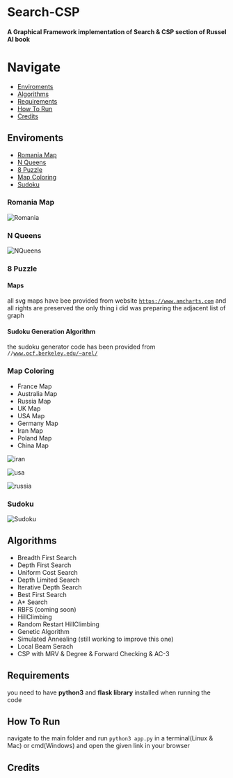 # Search-CSP

#### A Graphical Framework implementation of Search &amp; CSP section of Russel AI book



# Navigate

* [Enviroments](#Enviroments)
* [Algorithms](#Algorithms)
* [Requirements](#Requirements)
* [How To Run](#How-To-Run)
* [Credits](#Credits)




## Enviroments

* [Romania Map](#Romania-Map)
* [N Queens](#N-Queens)
* [8 Puzzle](#8-puzzle)
* [Map Coloring](#Map-Coloring)
* [Sudoku](#Sudoku)

### Romania Map

![Romania](https://user-images.githubusercontent.com/70624162/92299596-d658c300-ef68-11ea-86e3-31e40de44200.gif)

### N Queens

![NQueens](https://user-images.githubusercontent.com/70624162/92299637-5f6ffa00-ef69-11ea-92ad-bcb0a27b5e8e.gif)

### 8 Puzzle
  
#### Maps
  all svg maps have bee provided from website <code>https://www.amcharts.com</code> and all rights are preserved
  the only thing i did was preparing the adjacent list of graph
  
#### Sudoku Generation Algorithm
  the sudoku generator code has been provided from <code>//www.ocf.berkeley.edu/~arel/</code>

### Map Coloring

* France Map
* Australia Map
* Russia Map
* UK Map
* USA Map
* Germany Map
* Iran Map
* Poland Map
* China Map

![iran](https://user-images.githubusercontent.com/70624162/92299773-bc1fe480-ef6a-11ea-9b5c-3aed458b30e4.gif)


![usa](https://user-images.githubusercontent.com/70624162/92299777-c17d2f00-ef6a-11ea-8cf4-9068167a281b.gif)


![russia](https://user-images.githubusercontent.com/70624162/92299782-c6da7980-ef6a-11ea-8fde-4bd89b3315f1.gif)

### Sudoku

![Sudoku](https://user-images.githubusercontent.com/70624162/92299840-4e27ed00-ef6b-11ea-8ff5-818bf11c780a.gif)



## Algorithms
* Breadth First Search
* Depth First Search
* Uniform Cost Search
* Depth Limited Search
* Iterative Depth Search
* Best First Search
* A* Search
* RBFS (coming soon)
* HillClimbing
* Random Restart HillClimbing
* Genetic Algorithm
* Simulated Annealing (still working to improve this one)
* Local Beam Serach
* CSP with MRV & Degree & Forward Checking & AC-3

## Requirements
you need to have <b>python3</b> and <b>flask library</b> installed when running the code

## How To Run
navigate to the main folder and run <code>python3 app.py</code> in a terminal(Linux & Mac) or cmd(Windows) and open the given link in your browser

## Credits

